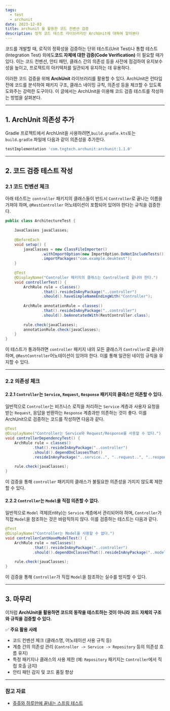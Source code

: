 ```yaml
---
tags:
  - test
  - archunit
date: 2023-12-03
title: archunit 을 활용한 코드 컨벤션 검증
description: 정적 코드 테스트 라이브러리인 ArchUnit에 대하여 알아본다
---
```

코드를 개발할 때, 로직의 정확성을 검증하는 단위 테스트(Unit Test)나 통합 테스트(Integration Test) 외에도**코드 자체에 대한 검증(Code Verification)** 이 필요할 때가 있다. 이는 코드 컨벤션, 안티 패턴, 클래스 간의 의존성 등을 사전에 점검하여 유지보수성을 높이고, 프로젝트의 아키텍처를 일관되게 유지하는 데 유용하다.

이러한 코드 검증을 위해 **ArchUnit** 라이브러리를 활용할 수 있다. ArchUnit은 런타임 전에 코드를 분석하여 패키지 구조, 클래스 네이밍 규칙, 의존성 등을 체크할 수 있도록 도와주는 강력한 도구이다. 이 글에서는 ArchUnit을 이용해 코드 검증 테스트를 작성하는 방법을 살펴본다.

---

## 1. ArchUnit 의존성 추가

Gradle 프로젝트에서 ArchUnit을 사용하려면,`build.gradle.kts`또는`build.gradle` 파일에 다음과 같이 의존성을 추가한다.

```gradle
testImplementation 'com.tngtech.archunit:archunit:1.1.0'
```

---

## 2. 코드 검증 테스트 작성

### 2.1 코드 컨벤션 체크

아래 테스트는 `controller` 패키지의 클래스들이 반드시 `Controller`로 끝나는 이름을 가져야 하며, `@RestController` 어노테이션이 포함되어 있어야 한다는 규칙을 검증한다.

```java
public class ArchitectureTest {  
    
    JavaClasses javaClasses;  
    
    @BeforeEach  
    void setup() {  
        javaClasses = new ClassFileImporter()  
                .withImportOption(new ImportOption.DoNotIncludeTests())  
                .importPackages("com.example.deuktest");  
    }  
    
    @Test  
    @DisplayName("Controller 패키지의 클래스는 Controller로 끝나야 한다.")  
    void controllerTest() {  
        ArchRule rule = classes()  
                .that().resideInAnyPackage("..controller")  
                .should().haveSimpleNameEndingWith("Controller");  
    
        ArchRule annotationRule = classes()  
                .that().resideInAnyPackage("..controller")  
                .should().beAnnotatedWith(RestController.class);  
    
        rule.check(javaClasses);  
        annotationRule.check(javaClasses);  
    }  
}
```

이 테스트가 통과하려면 `controller` 패키지 내의 모든 클래스가 `Controller`로 끝나야 하며, `@RestController`어노테이션이 있어야 한다. 이를 통해 일관된 네이밍 규칙을 유지할 수 있다.

---

### 2.2 의존성 체크

#### 2.2.1 `Controller`는 `Service`, `Request`, `Response` 패키지의 클래스만 의존할 수 있다.

일반적으로 `Controller`는 비즈니스 로직을 처리하는 `Service` 계층과 사용자 요청을 받는 `Request`, 응답을 반환하는 `Response` 계층과만 의존하는 것이 좋다. 이를 ArchUnit으로 검증하는 코드를 작성하면 다음과 같다.

```java
@Test  
@DisplayName("Controller는 Service와 Request/Response를 사용할 수 있다.")  
void controllerDependencyTest() {  
    ArchRule rule = classes()  
            .that().resideInAnyPackage("..controller")  
            .should().dependOnClassesThat()  
            .resideInAnyPackage("..service..", "..request..", "..response..");  
    
    rule.check(javaClasses);  
}
```

이 검증을 통해 `controller` 패키지의 클래스가 불필요한 의존성을 가지지 않도록 제한할 수 있다.

#### 2.2.2 `Controller`는 `Model`을 직접 의존할 수 없다.

일반적으로 `Model` 객체(Entity)는 `Service` 계층에서 관리되어야 하며, `Controller`가 직접 `Model`을 참조하는 것은 바람직하지 않다. 이를 검증하는 테스트는 다음과 같다.

```java
@Test  
@DisplayName("Controller는 Model을 사용할 수 없다.")  
void controllerCantHaveModelTest() {  
    ArchRule rule = noClasses()  
            .that().resideInAnyPackage("..controller")  
            .should().dependOnClassesThat().resideInAnyPackage("..model..");  
    
    rule.check(javaClasses);  
}
```

이 검증을 통해 `Controller`가 직접 `Model`을 참조하는 실수를 방지할 수 있다.

---

## 3. 마무리

이처럼 **ArchUnit을 활용하면 코드의 동작을 테스트하는 것이 아니라 코드 자체의 구조와 규칙을 검증할 수 있다.**

✅ **주요 활용 사례**

- 코드 컨벤션 체크 (클래스명, 어노테이션 사용 규칙 등)
- 계층 간의 의존성 관리 (`Controller -> Service -> Repository` 등의 의존성 흐름 유지)
- 특정 패키지나 클래스의 사용 제한 (예: `Repository` 패키지는 `Controller`에서 직접 호출 금지)
- 안티 패턴 감지 및 코드 품질 향상
    

---

### 참고 자료

- [쥬쥬와 하루만에 끝내는 스프링 테스트](https://www.inflearn.com/course/%EC%A5%AC%EC%A5%AC%EC%99%80-%ED%95%98%EB%A3%A8%EB%A7%8C%EC%97%90-%EB%81%9D%EB%82%B4%EB%8A%94-%EC%8A%A4%ED%94%84%EB%A7%81%ED%85%8C%EC%8A%A4%ED%8A%B8/dashboard)